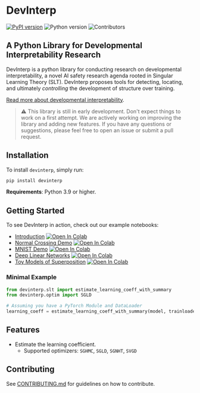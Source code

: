 # DevInterp

[![PyPI version](https://badge.fury.io/py/devinterp.svg)](https://badge.fury.io/py/devinterp) ![Python version](https://img.shields.io/pypi/pyversions/devinterp) ![Contributors](https://img.shields.io/github/contributors/timaeus-research/devinterp)



## A Python Library for Developmental Interpretability Research

DevInterp is a python library for conducting research on developmental interpretability, a novel AI safety research agenda rooted in Singular Learning Theory (SLT). DevInterp proposes tools for detecting, locating, and ultimately _controlling_ the development of structure over training.

[Read more about developmental interpretability](https://www.lesswrong.com/posts/TjaeCWvLZtEDAS5Ex/towards-developmental-interpretability).

> :warning: This library is still in early development. Don't expect things to work on a first attempt. We are actively working on improving the library and adding new features. If you have any questions or suggestions, please feel free to open an issue or submit a pull request.

## Installation

To install `devinterp`, simply run:

```bash
pip install devinterp
```

**Requirements**: Python 3.9 or higher.

## Getting Started

To see DevInterp in action, check out our example notebooks:


- [Introduction](https://www.github.com/timaeus/devinterp/examples/introduction.ipynb) [![Open In Colab](https://colab.research.google.com/assets/colab-badge.svg)](https://colab.research.google.com/github/timaeus-research/devinterp/blob/add/colab/examples/introduction.ipynb)
- [Normal Crossing Demo](https://www.github.com/timaeus/devinterp/examples/normal_crossing.ipynb) [![Open In Colab](https://colab.research.google.com/assets/colab-badge.svg)](https://colab.research.google.com/github/timaeus-research/devinterp/blob/add/colab/examples/normal_crossing.ipynb)
- [MNIST Demo](https://www.github.com/timaeus/devinterp/examples/mnist.ipynb) [![Open In Colab](https://colab.research.google.com/assets/colab-badge.svg)](https://colab.research.google.com/github/timaeus-research/devinterp/blob/add/colab/examples/mnist.ipynb)
- [Deep Linear Networks](https://www.github.com/timaeus/devinterp/examples/dlns.ipynb) [![Open In Colab](https://colab.research.google.com/assets/colab-badge.svg)](https://colab.research.google.com/github/timaeus-research/devinterp/blob/add/colab/examples/dlns.ipynb)
- [Toy Models of Superposition](https://www.github.com/timaeus/devinterp/examples/tms.ipynb) [![Open In Colab](https://colab.research.google.com/assets/colab-badge.svg)](https://colab.research.google.com/github/timaeus-research/devinterp/blob/add/colab/examples/tms.ipynb)


### Minimal Example

```python
from devinterp.slt import estimate_learning_coeff_with_summary
from devinterp.optim import SGLD

# Assuming you have a PyTorch Module and DataLoader
learning_coeff = estimate_learning_coeff_with_summary(model, trainloader, ...)
```

## Features

- Estimate the learning coefficient.
  - Supported optimizers: `SGHMC`, `SGLD`, `SGNHT`, `SVGD`

## Contributing

See [CONTRIBUTING.md](./CONTRIBUTING.md) for guidelines on how to contribute.
